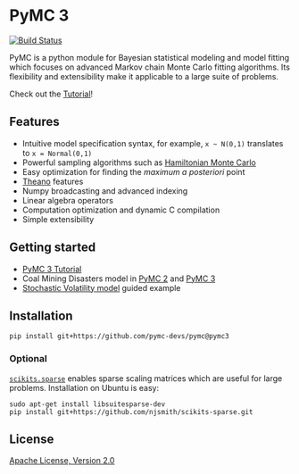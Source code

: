 # PyMC 3

[![Build Status](https://travis-ci.org/pymc-devs/pymc.png)](https://travis-ci.org/pymc-devs/pymc)

PyMC is a python module for Bayesian statistical modeling and model fitting which focuses on advanced Markov chain Monte Carlo fitting algorithms. Its flexibility and extensibility make it applicable to a large suite of problems. 

Check out the [Tutorial](http://nbviewer.ipython.org/urls/raw.github.com/pymc-devs/pymc/pymc3/examples/tutorial.ipynb)!

## Features 

 * Intuitive model specification syntax, for example, `x ~ N(0,1)` translates to `x = Normal(0,1)`
 * Powerful sampling algorithms such as [Hamiltonian Monte Carlo](http://en.wikipedia.org/wiki/Hybrid_Monte_Carlo)
 * Easy optimization for finding the *maximum a posteriori* point
 * [Theano](http://deeplearning.net/software/theano/) features 
  * Numpy broadcasting and advanced indexing 
  * Linear algebra operators
  * Computation optimization and dynamic C compilation
 * Simple extensibility

## Getting started
 * [PyMC 3 Tutorial](http://nbviewer.ipython.org/urls/raw.github.com/pymc-devs/pymc/pymc3/pymc/examples/tutorial.ipynb)
 * Coal Mining Disasters model in [PyMC 2](https://github.com/pymc-devs/pymc/blob/master/pymc/examples/disaster_model.py) and [PyMC 3](https://github.com/pymc-devs/pymc/blob/pymc3/examples/disaster_model.py) 
 * [Stochastic Volatility model](http://nbviewer.ipython.org/urls/raw.github.com/pymc-devs/pymc/pymc3/pymc/examples/stochastic_volatility.ipynb) guided example

## Installation 

```
pip install git+https://github.com/pymc-devs/pymc@pymc3
```

### Optional

[`scikits.sparse`](https://github.com/njsmith/scikits-sparse) enables sparse scaling matrices which are useful for large problems. Installation on Ubuntu is easy:

```
sudo apt-get install libsuitesparse-dev 
pip install git+https://github.com/njsmith/scikits-sparse.git
```

## License 
[Apache License, Version 2.0](https://github.com/pymc-devs/pymc/blob/pymc3/LICENSE)
